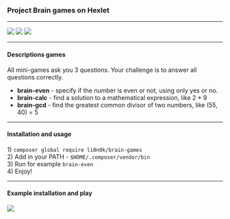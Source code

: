 <!DOCTYPE html>
<html lang="en">
  <head>
  </head>
  
  <body>
  
<h3>
Project Brain games on Hexlet 
</h3>
<hr>
<a href="https://codeclimate.com/github/lion0k/project-lvl1-s384/maintainability"><img src="https://api.codeclimate.com/v1/badges/14886bac8794dd18a46d/maintainability" /></a>
<a href="https://codeclimate.com/github/lion0k/project-lvl1-s384/test_coverage"><img src="https://api.codeclimate.com/v1/badges/14886bac8794dd18a46d/test_coverage" /></a>

<a href="https://travis-ci.org/lion0k/project-lvl1-s384">
<img src="https://travis-ci.org/lion0k/project-lvl1-s384.svg?branch=master"></a>

<!--<a href="https://coveralls.io/github/lion0k/project-lvl1-s384?branch=master">
<img src="https://coveralls.io/repos/github/lion0k/project-lvl1-s384/badge.svg?branch=master"></a>

<a href="https://codeclimate.com/github/lion0k/project-lvl1-s384">
<img src="https://codeclimate.com/github/codeclimate/codeclimate/badges/gpa.svg"></a>-->
<hr>
<h4>
Descriptions games
</h4>
<p>
All mini-games ask you 3 questions. Your challenge is to answer all questions correctly.
</p>
<ul>
    <li><b>brain-even</b> - specify if the number is even or not, using only yes or no.</li>
    <li><b>brain-calc</b> - find a solution to a mathematical expression, like 2 * 9</li>
    <li><b>brain-gcd</b> - find the greatest common divisor of two numbers, like (55, 40) = 5</li>
</ul>     
<hr>
<h4>
Installation and usage
</h4>
<p>
1) <code>composer global require li0n0k/brain-games</code><br>
2) Add in your PATH - <code>$HOME/.composer/vendor/bin</code><br>
3) Run for example <code>brain-even</code><br>
4) Enjoy! 
</p>
<hr>
<h4>
Example installation and play
</h4>
<a href="https://asciinema.org/a/wEXNeHhKsrn3QiZUQmqMditl0" target="_blank">
<img src="https://asciinema.org/a/wEXNeHhKsrn3QiZUQmqMditl0.svg" /></a>

  </body>
</html>
